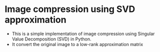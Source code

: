# Image compression using SVD approximation
- This is a simple implementation of image compression using Singular Value Decomposition (SVD) in Python.
- It convert the original image to a low-rank approximation matrix 
